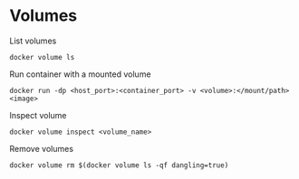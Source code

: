 # Volumes

List volumes

    docker volume ls

Run container with a mounted volume

    docker run -dp <host_port>:<container_port> -v <volume>:</mount/path> <image>

Inspect volume

    docker volume inspect <volume_name>

Remove volumes

    docker volume rm $(docker volume ls -qf dangling=true)
